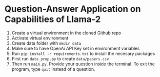 # Question-Answer Application on Capabilities of Llama-2
1. Create a virtual environment in the cloned Github repo
2. Activate virtual environment
3. Create data folder with `mkdir data`
4. Make sure to have OpenAi API Key set in environment variables
5. Run `pip install -r requirements.txt` to install the necesary packages
6. First run `data_prep.py` to create `data/papers.csv`
7. Then run `main.py`. Provide your question inside the terminal. To exit the program, type `quit` instead of a question.
